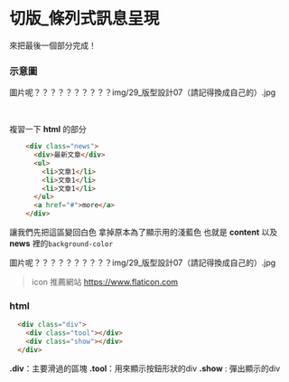 # 切版_條列式訊息呈現

來把最後一個部分完成！

### 示意圖

圖片呢？？？？？？？？？？img/29_版型設計07（請記得換成自己的）.jpg

​	

複習一下 **html** 的部分

```html
    <div class="news">
      <div>最新文章</div>
      <ul>
        <li>文章1</li>
        <li>文章1</li>
        <li>文章1</li>
      </ul>
      <a href="#">more</a>
    </div>
```

讓我們先把這區變回白色
拿掉原本為了顯示用的淺藍色
也就是 **content** 以及 **news** 裡的`background-color`

圖片呢？？？？？？？？？？img/29_版型設計07（請記得換成自己的）.jpg



> icon 推薦網站 https://www.flaticon.com

### html

```html
  <div class="div">
    <div class="tool"></div>
    <div class="show"></div>
  </div>
```

**.div**：主要滑過的區塊
**.tool**：用來顯示按鈕形狀的div
**.show** : 彈出顯示的div